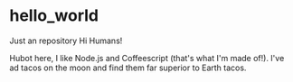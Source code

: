 # hello_world
Just an repository
Hi Humans!

Hubot here, I like Node.js and Coffeescript (that's what I'm made of!).
I've ad tacos on the moon and find them far superior to Earth tacos.
